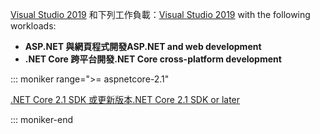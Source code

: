 <span data-ttu-id="2feaa-101">[Visual Studio 2019](https://visualstudio.microsoft.com/downloads/?utm_medium=microsoft&utm_source=docs.microsoft.com&utm_campaign=inline+link&utm_content=download+vs2019) 和下列工作負載：</span><span class="sxs-lookup"><span data-stu-id="2feaa-101">[Visual Studio 2019](https://visualstudio.microsoft.com/downloads/?utm_medium=microsoft&utm_source=docs.microsoft.com&utm_campaign=inline+link&utm_content=download+vs2019) with the following workloads:</span></span>

* <span data-ttu-id="2feaa-102">**ASP.NET 與網頁程式開發**</span><span class="sxs-lookup"><span data-stu-id="2feaa-102">**ASP.NET and web development**</span></span>
* <span data-ttu-id="2feaa-103">**.NET Core 跨平台開發**</span><span class="sxs-lookup"><span data-stu-id="2feaa-103">**.NET Core cross-platform development**</span></span>

::: moniker range=">= aspnetcore-2.1"

[<span data-ttu-id="2feaa-104">.NET Core 2.1 SDK 或更新版本</span><span class="sxs-lookup"><span data-stu-id="2feaa-104">.NET Core 2.1 SDK or later</span></span>](https://www.microsoft.com/net/download/windows)

::: moniker-end
